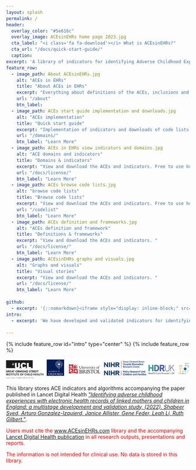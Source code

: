 ```yaml
---
layout: splash
permalink: /
header:
  overlay_color: "#5e616c"
  overlay_image: ACEsinEHRs home page 2023.jpg
  cta_label: "<i class='fa fa-download'></i> What is ACEsinEHRs?"
  cta_url: "/docs/quick-start-guide/"
  caption:
excerpt: 'A library of indicators for identifying Adverse Childhood Experiences (ACEs) in Electronic Health Records (EHRs) <br /> <small><a href="https://github.com/mmistakes/minimal-mistakes/releases/tag/3.4.8">Latest release v3.4.8</a></small><br /><br /> {::nomarkdown}<iframe style="display: inline-block;" src="https://ghbtns.com/github-btn.html?user=mmistakes&repo=minimal-mistakes&type=star&count=true&size=large" frameborder="0" scrolling="0" width="160px" height="30px"></iframe> <iframe style="display: inline-block;" src="https://ghbtns.com/github-btn.html?user=mmistakes&repo=minimal-mistakes&type=fork&count=true&size=large" frameborder="0" scrolling="0" width="158px" height="30px"></iframe>{:/nomarkdown}'
feature_row:
  - image_path: About ACEsinEHRs.jpg
    alt: "ACEs in EHRs"
    title: "About ACEs in EHRs"
    excerpt: "Everything about definitions of the ACEs, inclusions and exclusion criteria of indicators"
    url: "/about"
    btn_label: 
  - image_path: ACEs start guide implementation and downloads.jpg
    alt: "ACEs implementation"
    title: "Quick start guide"
    excerpt: "Implementation of indicators and downloads of code lists with helpers to augment your use."
    url: "/domains/"
    btn_label: "Learn More"
  - image_path: ACEs in EHRs view indicators and domains.jpg
    alt: "ACE domains and indicators"
    title: "Domains & indicators"
    excerpt: "View and download the ACEs and indicators. Free to use however you want under license."
    url: "/docs/license/"
    btn_label: "Learn More"
  - image_path: ACEs browse code lists.jpg
    alt: "browse code lists"
    title: "Browse code lists"
    excerpt: "View and download the ACEs and indicators. Free to use however you want under license."
    url: "/codelist"
    btn_label: "Learn More"
  - image_path: ACEs definition and frameworks.jpg
    alt: "ACEs definition and framework"
    title: "Definitions & frameworks"
    excerpt: "View and download the ACEs and indicators. "
    url: "/docs/license/"
    btn_label: "Learn More"
  - image_path: ACEsinEHRs graphs and visuals.jpg
    alt: "Graphs and visuals"
    title: "Visual stories"
    excerpt: "View and download the ACEs and indicators. "
    url: "/docs/license/"
    btn_label: "Learn More"

github:
  - excerpt: '{::nomarkdown}<iframe style="display: inline-block;" src="https://ghbtns.com/github-btn.html?user=mmistakes&repo=minimal-mistakes&type=star&count=true&size=large" frameborder="0" scrolling="0" width="160px" height="30px"></iframe> <iframe style="display: inline-block;" src="https://ghbtns.com/github-btn.html?user=mmistakes&repo=minimal-mistakes&type=fork&count=true&size=large" frameborder="0" scrolling="0" width="158px" height="30px"></iframe>{:/nomarkdown}'
intro:
  - excerpt: 'We have developed and validated indicators for identifying ACEs in routinely collected non-identifiable health care data of mothers and children presenting to GPs, A&E, hospitals before and after birth. This website provides information on definitions, concepts, measures, and  standardised tools to help users apply the developed ACE indicators to create “research-ready” datasets. [See the publication here.](https://www.thelancet.com/journals/landig/article/PIIS2589-7500(22)00061-9/fulltext) See also the published [systematic review.](https://adc.bmj.com/content/archdischild/106/1/44.full.pdf)'

---
```


{% include feature_row id="intro" type="center" %}
{% include feature_row %}

<div class="flourish-embed flourish-survey" data-src="visualisation/7342295"><script src="https://public.flourish.studio/resources/embed.js"></script></div>

[![](https://raw.githubusercontent.com/shabeer-syed/ACEs/main/logo%20affil.png)](https://www.ucl.ac.uk/children-policy-research/research)

This library stores ACE indicators and algorithms accompanying the paper published in Lancet Digital Health [*"Identifying adverse childhood experiences with electronic health records of linked mothers and children in England: a multistage development and validation study, (2022). Shabeer Syed, Arturo Gonzalez-Izquierd, Janice Allister, Gene Feder, Leah Li, Ruth Gilbert."*](https://www.thelancet.com/journals/landig/article/PIIS2589-7500(22)00061-9/fulltext).

<span style="color:red"> Users must cite the www.ACEsinEHRs.com library and the accompanying [Lancet Digital Health publication](https://www.thelancet.com/journals/landig/article/PIIS2589-7500(22)00061-9/fulltext) in all research outputs, presentations and reports. </span>

<span style="color:red"> The information is not intended for clinical use. No data is stored in this library.</span>
<span style="color:white"> Dr Shabeer Syed, Clinical Psychologist & Senior Research Associate </span>


